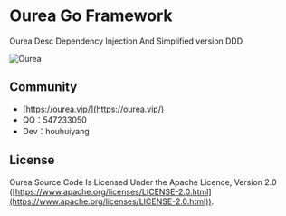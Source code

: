 # Ourea Go Framework
Ourea Desc Dependency Injection And Simplified version DDD

![Ourea](https://ourea.vip/ourea.png)


## Community

* [https://ourea.vip/](https://ourea.vip/)
* QQ：547233050
* Dev：houhuiyang

## License

Ourea Source Code Is Licensed Under the Apache Licence, Version 2.0
([https://www.apache.org/licenses/LICENSE-2.0.html](https://www.apache.org/licenses/LICENSE-2.0.html)).

